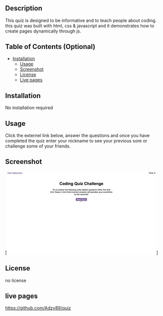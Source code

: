 # <Quiz>

## Description

This quiz is designed to be informative and to teach people about coding.
this quiz was built with html, css & javascript and it demonstrates how to create pages dynamically through js.

## Table of Contents (Optional)
* [Installation](#installation)
  * [Usage](#usage)
  * [Screenshot](#screenshot)
  * [License](#license)
  * [Live pages](#license)

## Installation

No installation required

## Usage

Click the externel link below, answer the questions and once you have completed the quiz enter your nickname to see your previous sore or challenge some of your friends.

## Screenshot

[![Short Demo](./assets/images/04-web-apis-homework-demo.gif)]


## License

no license

## live pages

https://github.com/Adzy89/quiz